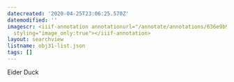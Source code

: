 ```yaml
---
datecreated: '2020-04-25T23:06:25.570Z'
datemodified: ''
imagescr: <iiif-annotation annotationurl="/annotate/annotations/636e9b94-8749-11ea-9ced-5254008afee6.json"
  styling="image_only:true"></iiif-annotation>
layout: searchview
listname: obj31-list.json
tags: []
---
```

Eider Duck